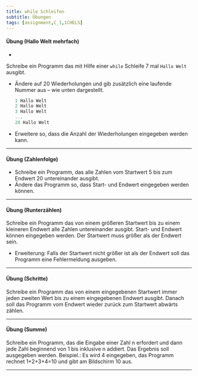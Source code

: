 ```yaml
---
title: while Schleifen
subtitle: Übungen
tags: [assignment,C_1,1CHELS]
---
```


#### Übung (Hallo Welt mehrfach)

- 
Schreibe ein Programm das mit Hilfe einer `while` Schleife 7 mal `Hallo Welt` ausgibt.


- Ändere auf 20 Wiederholungen und gib zusätzlich eine laufende Nummer aus – wie unten dargestellt.

  ```c
  1 Hallo Welt
  2 Hallo Welt
  3 Hallo Welt
  ...
  20 Hallo Welt
  ```

- Erweitere so, dass die Anzahl der Wiederholungen eingegeben werden kann.

---

#### Übung (Zahlenfolge)

- Schreibe ein Programm, das alle Zahlen vom Startwert 5 bis zum Endwert 20 untereinander ausgibt.
- Ändere das Programm so, dass Start- und Endwert eingegeben werden können. 

---

#### Übung (Runterzählen)

Schreibe ein Programm das von einem größeren Startwert bis zu einem kleineren Endwert alle Zahlen untereinander ausgibt. Start- und Endwert können eingegeben werden. Der Startwert muss größer als der Endwert sein.

- Erweiterung: Falls der Startwert nicht größer ist als der Endwert soll das Programm eine Fehlermeldung ausgeben.

---

#### Übung (Schritte)
Schreibe ein Programm das von einem eingegebenen Startwert immer jeden zweiten Wert bis zu einem eingegebenen Endwert ausgibt. Danach soll das Programm vom Endwert wieder zurück zum Startwert abwärts zählen.

---

#### Übung (Summe)

Schreibe ein Programm, das die Eingabe einer Zahl n erfordert und dann jede Zahl beginnend von 1 bis inklusive n addiert. Das Ergebnis soll ausgegeben werden. Beispiel.: Es wird 4 eingegeben, das Programm rechnet 1+2+3+4=10 und gibt am Bildschirm 10 aus.

---
